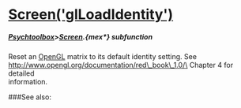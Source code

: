 # [Screen('glLoadIdentity')](Screen-glLoadIdentity) 
##### [Psychtoolbox](Psychtoolbox)>[Screen](Screen).{mex*} subfunction


Reset an [OpenGL](OpenGL) matrix to its default identity setting. See  
<http://www.opengl.org/documentation/red\_book\_1.0/\> Chapter 4 for detailed  
information.  


###See also:

